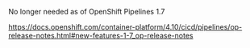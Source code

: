 No longer needed as of OpenShift Pipelines 1.7

https://docs.openshift.com/container-platform/4.10/cicd/pipelines/op-release-notes.html#new-features-1-7_op-release-notes